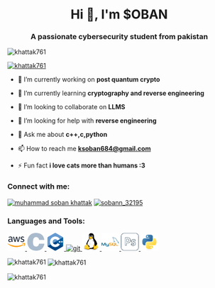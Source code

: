 <h1 align="center">Hi 👋, I'm $OBAN</h1>
<h3 align="center">A passionate cybersecurity student from pakistan</h3>

<p align="left"> <img src="https://komarev.com/ghpvc/?username=khattak761&label=Profile%20views&color=0e75b6&style=flat" alt="khattak761" /> </p>

<p align="left"> <a href="https://github.com/ryo-ma/github-profile-trophy"><img src="https://github-profile-trophy.vercel.app/?username=khattak761" alt="khattak761" /></a> </p>

- 🔭 I’m currently working on **post quantum crypto**

- 🌱 I’m currently learning **cryptography and reverse engineering**

- 👯 I’m looking to collaborate on **LLMS**

- 🤝 I’m looking for help with **reverse engineering**

- 💬 Ask me about **c++,c,python**

- 📫 How to reach me **ksoban684@gmail.com**

- ⚡ Fun fact **i love cats more than humans :3**

<h3 align="left">Connect with me:</h3>
<p align="left">
<a href="https://linkedin.com/in/muhammad soban khattak" target="blank"><img align="center" src="https://raw.githubusercontent.com/rahuldkjain/github-profile-readme-generator/master/src/images/icons/Social/linked-in-alt.svg" alt="muhammad soban khattak" height="30" width="40" /></a>
<a href="https://discord.gg/sobann_32195" target="blank"><img align="center" src="https://raw.githubusercontent.com/rahuldkjain/github-profile-readme-generator/master/src/images/icons/Social/discord.svg" alt="sobann_32195" height="30" width="40" /></a>
</p>

<h3 align="left">Languages and Tools:</h3>
<p align="left"> <a href="https://aws.amazon.com" target="_blank" rel="noreferrer"> <img src="https://raw.githubusercontent.com/devicons/devicon/master/icons/amazonwebservices/amazonwebservices-original-wordmark.svg" alt="aws" width="40" height="40"/> </a> <a href="https://www.cprogramming.com/" target="_blank" rel="noreferrer"> <img src="https://raw.githubusercontent.com/devicons/devicon/master/icons/c/c-original.svg" alt="c" width="40" height="40"/> </a> <a href="https://www.w3schools.com/cpp/" target="_blank" rel="noreferrer"> <img src="https://raw.githubusercontent.com/devicons/devicon/master/icons/cplusplus/cplusplus-original.svg" alt="cplusplus" width="40" height="40"/> </a> <a href="https://git-scm.com/" target="_blank" rel="noreferrer"> <img src="https://www.vectorlogo.zone/logos/git-scm/git-scm-icon.svg" alt="git" width="40" height="40"/> </a> <a href="https://www.linux.org/" target="_blank" rel="noreferrer"> <img src="https://raw.githubusercontent.com/devicons/devicon/master/icons/linux/linux-original.svg" alt="linux" width="40" height="40"/> </a> <a href="https://www.mysql.com/" target="_blank" rel="noreferrer"> <img src="https://raw.githubusercontent.com/devicons/devicon/master/icons/mysql/mysql-original-wordmark.svg" alt="mysql" width="40" height="40"/> </a> <a href="https://www.photoshop.com/en" target="_blank" rel="noreferrer"> <img src="https://raw.githubusercontent.com/devicons/devicon/master/icons/photoshop/photoshop-line.svg" alt="photoshop" width="40" height="40"/> </a> <a href="https://www.python.org" target="_blank" rel="noreferrer"> <img src="https://raw.githubusercontent.com/devicons/devicon/master/icons/python/python-original.svg" alt="python" width="40" height="40"/> </a> </p>

<p><img align="left" src="https://github-readme-stats.vercel.app/api/top-langs?username=khattak761&show_icons=true&locale=en&layout=compact" alt="khattak761" /></p>

<p>&nbsp;<img align="center" src="https://github-readme-stats.vercel.app/api?username=khattak761&show_icons=true&locale=en" alt="khattak761" /></p>

<p><img align="center" src="https://github-readme-streak-stats.herokuapp.com/?user=khattak761&" alt="khattak761" /></p>
